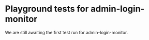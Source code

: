# Playground tests for admin-login-monitor
We are still awaiting the first test run for admin-login-monitor.

